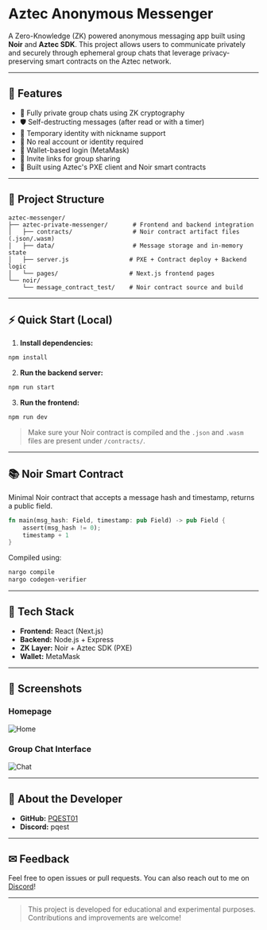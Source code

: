 # Aztec Anonymous Messenger

A Zero-Knowledge (ZK) powered anonymous messaging app built using **Noir** and **Aztec SDK**. This project allows users to communicate privately and securely through ephemeral group chats that leverage privacy-preserving smart contracts on the Aztec network.

---

## 🔎 Features

- 📁 Fully private group chats using ZK cryptography
- 🛡️ Self-destructing messages (after read or with a timer)
- 📅 Temporary identity with nickname support
- 🚫 No real account or identity required
- 📡 Wallet-based login (MetaMask)
- 🔗 Invite links for group sharing
- 🔧 Built using Aztec's PXE client and Noir smart contracts

---

## 📂 Project Structure

```
aztec-messenger/
├── aztec-private-messenger/       # Frontend and backend integration
│   ├── contracts/                 # Noir contract artifact files (.json/.wasm)
│   ├── data/                      # Message storage and in-memory state
│   ├── server.js                 # PXE + Contract deploy + Backend logic
│   └── pages/                    # Next.js frontend pages
└── noir/
    └── message_contract_test/    # Noir contract source and build
```

---

## ⚡ Quick Start (Local)

1. **Install dependencies:**

```bash
npm install
```

2. **Run the backend server:**

```bash
npm run start
```

3. **Run the frontend:**

```bash
npm run dev
```

> Make sure your Noir contract is compiled and the `.json` and `.wasm` files are present under `/contracts/`.

---

## 📚 Noir Smart Contract

Minimal Noir contract that accepts a message hash and timestamp, returns a public field.

```rust
fn main(msg_hash: Field, timestamp: pub Field) -> pub Field {
    assert(msg_hash != 0);
    timestamp + 1
}
```

Compiled using:
```bash
nargo compile
nargo codegen-verifier
```

---

## 🔧 Tech Stack

- **Frontend:** React (Next.js)
- **Backend:** Node.js + Express
- **ZK Layer:** Noir + Aztec SDK (PXE)
- **Wallet:** MetaMask

---

## 📢 Screenshots

### Homepage
![Home](screenshots/homepage.png)

### Group Chat Interface
![Chat](screenshots/chat.png)

---

## 👤 About the Developer

- **GitHub:** [PQEST01](https://github.com/PQEST01)
- **Discord:** pqest

---

## ✉ Feedback

Feel free to open issues or pull requests. You can also reach out to me on [Discord](https://discord.gg/aztec)!

---

> This project is developed for educational and experimental purposes. Contributions and improvements are welcome!

